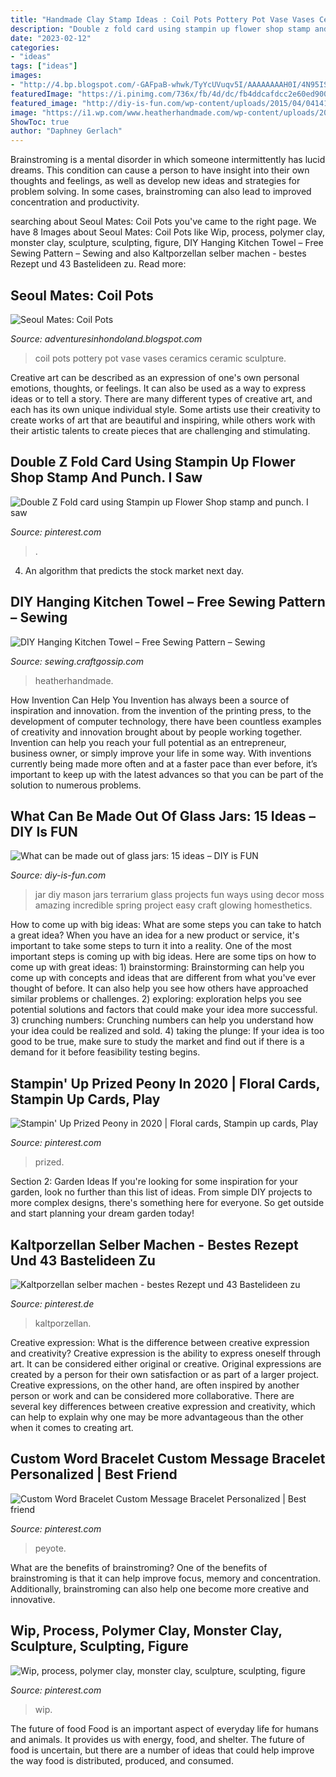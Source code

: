 ```yaml
---
title: "Handmade Clay Stamp Ideas : Coil Pots Pottery Pot Vase Vases Ceramics Ceramic Sculpture"
description: "Double z fold card using stampin up flower shop stamp and punch. i saw"
date: "2023-02-12"
categories:
- "ideas"
tags: ["ideas"]
images:
- "http://4.bp.blogspot.com/-GAFpaB-whwk/TyYcUVuqv5I/AAAAAAAAH0I/4N95ISvqpVc/s1600/DSC_0629.jpg"
featuredImage: "https://i.pinimg.com/736x/fb/4d/dc/fb4ddcafdcc2e60ed900b5cd15391383.jpg"
featured_image: "http://diy-is-fun.com/wp-content/uploads/2015/04/041415_1701_Whatcanbema9.jpg"
image: "https://i1.wp.com/www.heatherhandmade.com/wp-content/uploads/2020/11/hanging-kitchen-towel-sewing-pattern.jpg?ssl=1"
ShowToc: true
author: "Daphney Gerlach"
---
```



Brainstroming is a mental disorder in which someone intermittently has lucid dreams. This condition can cause a person to have insight into their own thoughts and feelings, as well as develop new ideas and strategies for problem solving. In some cases, brainstroming can also lead to improved concentration and productivity.

	

		
searching about Seoul Mates: Coil Pots you've came to the right page. We have 8 Images about Seoul Mates: Coil Pots like Wip, process, polymer clay, monster clay, sculpture, sculpting, figure, DIY Hanging Kitchen Towel – Free Sewing Pattern – Sewing and also Kaltporzellan selber machen - bestes Rezept und 43 Bastelideen zu. Read more:
		
    
## Seoul Mates: Coil Pots

<img loading=lazy src="http://4.bp.blogspot.com/-GAFpaB-whwk/TyYcUVuqv5I/AAAAAAAAH0I/4N95ISvqpVc/s1600/DSC_0629.jpg" onerror="this.onerror=null;this.src='https://tse4.mm.bing.net/th?id=OIP.HjcExpqoaN4yNTVmNb_qRAHaOv&amp;pid=15.1';" alt="Seoul Mates: Coil Pots">

_Source: adventuresinhondoland.blogspot.com_

>coil pots pottery pot vase vases ceramics ceramic sculpture. 

	

Creative art can be described as an expression of one's own personal emotions, thoughts, or feelings. It can also be used as a way to express ideas or to tell a story. There are many different types of creative art, and each has its own unique individual style. Some artists use their creativity to create works of art that are beautiful and inspiring, while others work with their artistic talents to create pieces that are challenging and stimulating.

    
## Double Z Fold Card Using Stampin Up Flower Shop Stamp And Punch. I Saw

<img loading=lazy src="http://i.pinimg.com/1200x/bf/3f/52/bf3f5261b2ba1412e95c1e01957043e8.jpg" onerror="this.onerror=null;this.src='https://tse3.mm.bing.net/th?id=OIP.Jc4CeXau5l-kmonZN_oO3wHaJ4&amp;pid=15.1';" alt="Double Z Fold card using Stampin up Flower Shop stamp and punch. I saw">

_Source: pinterest.com_

>. 

	

4. An algorithm that predicts the stock market next day.

    
## DIY Hanging Kitchen Towel – Free Sewing Pattern – Sewing

<img loading=lazy src="https://i1.wp.com/www.heatherhandmade.com/wp-content/uploads/2020/11/hanging-kitchen-towel-sewing-pattern.jpg?ssl=1" onerror="this.onerror=null;this.src='https://tse3.mm.bing.net/th?id=OIP.J9anrTET38iyh8Ae-JZBZgHaLH&amp;pid=15.1';" alt="DIY Hanging Kitchen Towel – Free Sewing Pattern – Sewing">

_Source: sewing.craftgossip.com_

>heatherhandmade. 

	

How Invention Can Help You
Invention has always been a source of inspiration and innovation. from the invention of the printing press, to the development of computer technology, there have been countless examples of creativity and innovation brought about by people working together. Invention can help you reach your full potential as an entrepreneur, business owner, or simply improve your life in some way. With inventions currently being made more often and at a faster pace than ever before, it’s important to keep up with the latest advances so that you can be part of the solution to numerous problems.

    
## What Can Be Made Out Of Glass Jars: 15 Ideas – DIY Is FUN

<img loading=lazy src="http://diy-is-fun.com/wp-content/uploads/2015/04/041415_1701_Whatcanbema9.jpg" onerror="this.onerror=null;this.src='https://tse4.mm.bing.net/th?id=OIP.XtaHAYM8pDKZKrYO3cim_AHaIi&amp;pid=15.1';" alt="What can be made out of glass jars: 15 ideas – DIY is FUN">

_Source: diy-is-fun.com_

>jar diy mason jars terrarium glass projects fun ways using decor moss amazing incredible spring project easy craft glowing homesthetics. 

	

How to come up with big ideas: What are some steps you can take to hatch a great idea?
When you have an idea for a new product or service, it's important to take some steps to turn it into a reality. One of the most important steps is coming up with big ideas. Here are some tips on how to come up with great ideas: 1) brainstorming: Brainstorming can help you come up with concepts and ideas that are different from what you've ever thought of before. It can also help you see how others have approached similar problems or challenges. 2) exploring: exploration helps you see potential solutions and factors that could make your idea more successful. 3) crunching numbers: Crunching numbers can help you understand how your idea could be realized and sold. 4) taking the plunge: If your idea is too good to be true, make sure to study the market and find out if there is a demand for it before feasibility testing begins.

    
## Stampin&#039; Up Prized Peony In 2020 | Floral Cards, Stampin Up Cards, Play

<img loading=lazy src="https://i.pinimg.com/736x/fb/4d/dc/fb4ddcafdcc2e60ed900b5cd15391383.jpg" onerror="this.onerror=null;this.src='https://tse1.mm.bing.net/th?id=OIP.2zy5-3TqMVHLnrE8WTODswHaFj&amp;pid=15.1';" alt="Stampin&#039; Up Prized Peony in 2020 | Floral cards, Stampin up cards, Play">

_Source: pinterest.com_

>prized. 

	

Section 2: Garden Ideas
If you're looking for some inspiration for your garden, look no further than this list of ideas. From simple DIY projects to more complex designs, there's something here for everyone. So get outside and start planning your dream garden today!

    
## Kaltporzellan Selber Machen - Bestes Rezept Und 43 Bastelideen Zu

<img loading=lazy src="https://i.pinimg.com/736x/8a/27/65/8a27651d784252aa92ce5bd015043d46.jpg" onerror="this.onerror=null;this.src='https://tse1.mm.bing.net/th?id=OIP.rjWP5GDdh5xlI1Hk9MnUvQHaLL&amp;pid=15.1';" alt="Kaltporzellan selber machen - bestes Rezept und 43 Bastelideen zu">

_Source: pinterest.de_

>kaltporzellan. 

	

Creative expression: What is the difference between creative expression and creativity?
Creative expression is the ability to express oneself through art. It can be considered either original or creative. Original expressions are created by a person for their own satisfaction or as part of a larger project. Creative expressions, on the other hand, are often inspired by another person or work and can be considered more collaborative. There are several key differences between creative expression and creativity, which can help to explain why one may be more advantageous than the other when it comes to creating art.

    
## Custom Word Bracelet Custom Message Bracelet Personalized | Best Friend

<img loading=lazy src="https://i.pinimg.com/736x/5e/83/2e/5e832ec6ace9dc000aaf16abc265678f.jpg" onerror="this.onerror=null;this.src='https://tse4.mm.bing.net/th?id=OIP.dH0Kc2-Z022Q1H_nrYLJJAHaJ3&amp;pid=15.1';" alt="Custom Word Bracelet Custom Message Bracelet Personalized | Best friend">

_Source: pinterest.com_

>peyote. 

	

What are the benefits of brainstroming?
One of the benefits of brainstroming is that it can help improve focus, memory and concentration. Additionally, brainstroming can also help one become more creative and innovative.

    
## Wip, Process, Polymer Clay, Monster Clay, Sculpture, Sculpting, Figure

<img loading=lazy src="https://i.pinimg.com/736x/37/db/e3/37dbe30cd7cbb5b5fb611e0b089f996f.jpg" onerror="this.onerror=null;this.src='https://tse2.mm.bing.net/th?id=OIP.sjxWhyD8tr41zzwRnYrQeAHaHa&amp;pid=15.1';" alt="Wip, process, polymer clay, monster clay, sculpture, sculpting, figure">

_Source: pinterest.com_

>wip. 

	

The future of food
Food is an important aspect of everyday life for humans and animals. It provides us with energy, food, and shelter. The future of food is uncertain, but there are a number of ideas that could help improve the way food is distributed, produced, and consumed.

